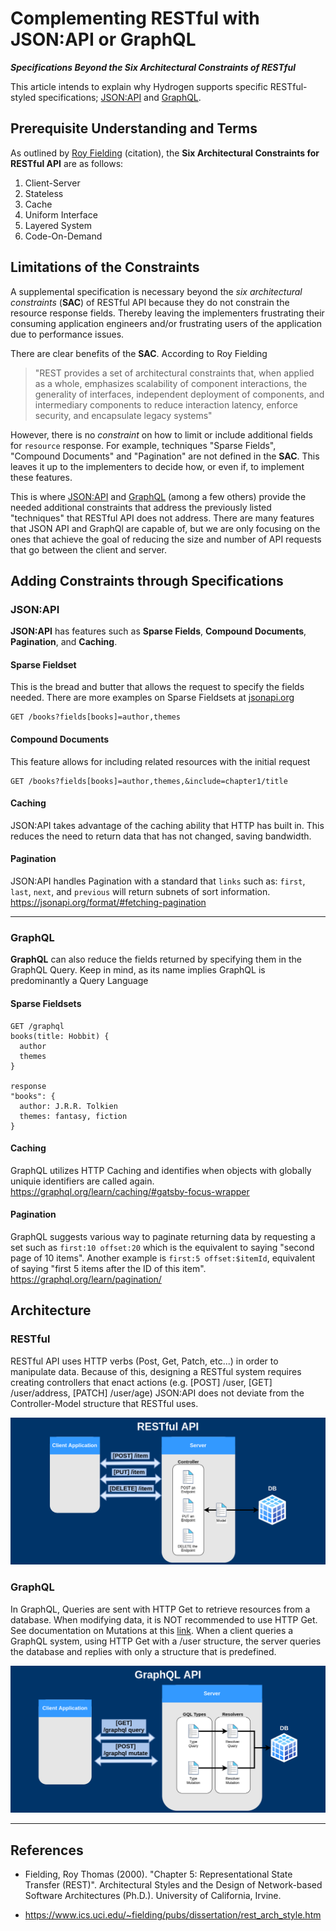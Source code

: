 # Complementing RESTful with JSON:API or GraphQL
_**Specifications Beyond the Six Architectural Constraints of RESTful**_

This article intends to explain why Hydrogen supports specific RESTful-styled specifications; [JSON:API](https://jsonapi.org/format/) and [GraphQL](https://graphql.org/learn/).

## Prerequisite Understanding and Terms
As outlined by [Roy Fielding](https://www.ics.uci.edu/~fielding/pubs/dissertation/rest_arch_style.htm) (citation), the **Six Architectural Constraints for RESTful API** are as follows:
1. Client-Server
2. Stateless
3. Cache
4. Uniform Interface
5. Layered System
6. Code-On-Demand


## Limitations of the Constraints
A supplemental specification is necessary beyond the _six architectural constraints_ (**SAC**) of RESTful API because they do not constrain the resource response fields. Thereby leaving the implementers frustrating their consuming application engineers and/or frustrating users of the application due to performance issues.

There are clear benefits of the **SAC**. According to Roy Fielding
> "REST provides a set of architectural constraints that, when applied as a whole, emphasizes scalability of component interactions, the generality of interfaces, independent deployment of components, and intermediary components to reduce interaction latency, enforce security, and encapsulate legacy systems"

However, there is no _constraint_  on how to limit or include additional fields for `resource` response. 
For example, techniques "Sparse Fields", "Compound Documents" and "Pagination" are not defined in the **SAC**. 
This leaves it up to the implementers to decide how, or even if, to implement these features.

This is where [JSON:API](https://jsonapi.org/format/) and [GraphQL](https://graphql.org/learn/) (among a few others) 
provide the needed additional constraints that address the previously listed "techniques" that RESTful API does not address. 
There are many features that JSON API and GraphQl are capable of, but we are only focusing on the ones that achieve the goal of reducing the size and number of API requests that go between the client and server.

## Adding Constraints through Specifications

### JSON:API
**JSON:API** has features such as **Sparse Fields**, **Compound Documents**, **Pagination**, and **Caching**.

#### Sparse Fieldset
This is the bread and butter that allows the request to specify the fields needed.
There are more examples on Sparse Fieldsets at [jsonapi.org](https://jsonapi.org/examples/#sparse-fieldsets)
```
GET /books?fields[books]=author,themes 
```

#### Compound Documents
This feature allows for including related resources with the initial request
```
GET /books?fields[books]=author,themes,&include=chapter1/title 
```

#### Caching
JSON:API takes advantage of the caching ability that HTTP has built in. This reduces the need to return data that has not changed, saving bandwidth.

#### Pagination
JSON:API handles Pagination with a standard that `links` such as: `first`, `last`, `next`, and `previous` will return subnets of sort information.
https://jsonapi.org/format/#fetching-pagination

---

### GraphQL
**GraphQL** can also reduce the fields returned by specifying them in the GraphQL Query. Keep in mind, as its name implies GraphQL is predominantly a Query Language

#### Sparse Fieldsets
```
GET /graphql
books(title: Hobbit) {
  author
  themes
}

response
"books": {
  author: J.R.R. Tolkien
  themes: fantasy, fiction
}
```

#### Caching
GraphQL utilizes HTTP Caching and identifies when objects with globally uniquie identifiers are called again.
https://graphql.org/learn/caching/#gatsby-focus-wrapper

#### Pagination
GraphQL suggests various way to paginate returning data by requesting a set such as `first:10 offset:20` which is the equivalent to saying "second page of 10 items". 
Another example is `first:5 offset:$itemId`, equivalent of saying "first 5 items after the ID of this item".
https://graphql.org/learn/pagination/

## Architecture

### RESTful
RESTful API uses HTTP verbs (Post, Get, Patch, etc...) in order to manipulate data. 
Because of this, designing a RESTful system requires creating controllers that enact actions (e.g. [POST] /user, [GET] /user/address, [PATCH] /user/age) 
JSON:API does not deviate from the Controller-Model structure that RESTful uses. 

![Alt text](images/restful-api-diagram.png?raw=true)


### GraphQL
In GraphQL, Queries are sent with HTTP Get to retrieve resources from a database. When modifying data, it is NOT recommended to use HTTP Get. See documentation on Mutations at this [link](https://graphql.org/learn/queries/#mutations). 
When a client queries a GraphQL system, using HTTP Get with a /user structure, the server queries the database and replies with only a structure that is predefined. 

![Alt text](images/graphql-api-diagram.png?raw=true)

---

## References
- Fielding, Roy Thomas (2000). "Chapter 5: Representational State Transfer (REST)". Architectural Styles and the Design of Network-based Software Architectures (Ph.D.). University of California, Irvine. 

- https://www.ics.uci.edu/~fielding/pubs/dissertation/rest_arch_style.htm

